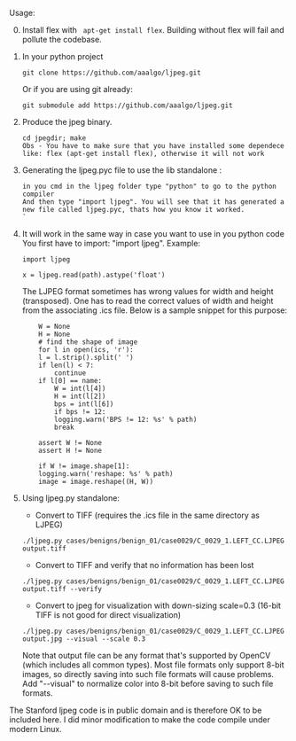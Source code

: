 Usage:

0. Install flex with
``` apt-get install flex```.
Building without flex will fail and pollute the codebase.

1. In your python project
	```
	git clone https://github.com/aaalgo/ljpeg.git

	```
	Or if you are using git already:
	```
	git submodule add https://github.com/aaalgo/ljpeg.git

	```
2. Produce the jpeg binary.
	```
	cd jpegdir; make
	Obs - You have to make sure that you have installed some dependece like: flex (apt-get install flex), otherwise it will not work
	```
3. Generating the ljpeg.pyc file to use the lib standalone :
	```
	in you cmd in the ljpeg folder type "python" to go to the python compiler
	And then type "import ljpeg". You will see that it has generated a new file called ljpeg.pyc, thats how you know it worked.
	`
4. It will work in the same way in case you want to use in you python code
	You first have to import: "import ljpeg". Example:
	```
	import ljpeg
	
	x = ljpeg.read(path).astype('float')
	```

	The LJPEG format sometimes has wrong values for width and height (transposed).
	One has to read the correct values of width and height from the associating .ics file.
	Below is a sample snippet for this purpose:
	```
	    W = None
	    H = None
	    # find the shape of image
	    for l in open(ics, 'r'):
		l = l.strip().split(' ')
		if len(l) < 7:
		    continue
		if l[0] == name:
		    W = int(l[4])
		    H = int(l[2])
		    bps = int(l[6])
		    if bps != 12:
			logging.warn('BPS != 12: %s' % path)
		    break

	    assert W != None
	    assert H != None

	    if W != image.shape[1]:
		logging.warn('reshape: %s' % path)
		image = image.reshape((H, W))
	```

5. Using ljpeg.py standalone:
	- Convert to TIFF (requires the .ics file in the same directory as LJPEG)
	```
	./ljpeg.py cases/benigns/benign_01/case0029/C_0029_1.LEFT_CC.LJPEG output.tiff
	```
	- Convert to TIFF and verify that no information has been lost
	```
	./ljpeg.py cases/benigns/benign_01/case0029/C_0029_1.LEFT_CC.LJPEG output.tiff --verify
	```
	- Convert to jpeg for visualization with down-sizing scale=0.3 (16-bit TIFF is not good for direct visualization)
	```
	./ljpeg.py cases/benigns/benign_01/case0029/C_0029_1.LEFT_CC.LJPEG output.jpg --visual --scale 0.3
	```
	Note that output file can be any format that's supported by OpenCV (which includes all common types).  Most file formats only support 8-bit images, so directly saving into such file formats will cause problems.  Add "--visual" to normalize color into 8-bit before saving to such file formats.

The Stanford ljpeg code is in public domain and is therefore OK to be
included here.  I did minor modification to make the code compile under
modern Linux.
